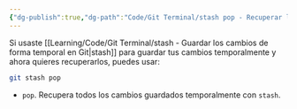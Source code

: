 ```yaml
---
{"dg-publish":true,"dg-path":"Code/Git Terminal/stash pop - Recuperar los cambios guardados temporalmente en Git.md","permalink":"/code/git-terminal/stash-pop-recuperar-los-cambios-guardados-temporalmente-en-git/","created":"2024-03-29T18:29","updated":"2024-03-29T19:07"}
---
```


Si usaste [[Learning/Code/Git Terminal/stash - Guardar los cambios de forma temporal en Git\|stash]] para guardar tus cambios temporalmente y ahora quieres recuperarlos, puedes usar:
```bash
git stash pop
```
- `pop`. Recupera todos los cambios guardados temporalmente con `stash`.